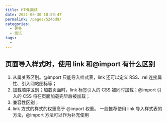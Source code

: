 ```yaml
---
title: HTML面试
date: 2021-08-30 18:59:47
permalink: /pages/5246d9/
categories:
  - 更多
  - 面试
tags:
  -
---
```


## 页面导入样式时，使用 link 和@import 有什么区别

1. 从属关系区别。@import 只能导入样式表，link 还可以定义 RSS、rel 连接属性、引入网站图标等；
2. 加载顺序区别；加载页面时，link 标签引入的 CSS 被同时加载；@import 引入的 CSS 将在页面加载完毕后被加载；
3. 兼容性区别；
4. link 方式的样式的权重高于 @import 权重。
   一般推荐使用 link 导入样式表的方法，@import 方法可以作为补充使用
